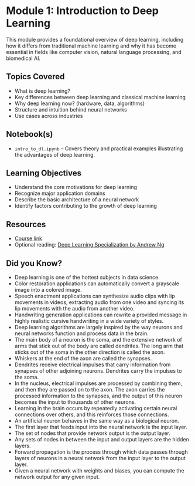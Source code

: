 # Module 1: Introduction to Deep Learning

This module provides a foundational overview of deep learning, including how it differs from traditional machine learning and why it has become essential in fields like computer vision, natural language processing, and biomedical AI.

## Topics Covered

- What is deep learning?
- Key differences between deep learning and classical machine learning
- Why deep learning now? (hardware, data, algorithms)
- Structure and intuition behind neural networks
- Use cases across industries

## Notebook(s)

- `intro_to_dl.ipynb` – Covers theory and practical examples illustrating the advantages of deep learning.

## Learning Objectives

- Understand the core motivations for deep learning
- Recognize major application domains
- Describe the basic architecture of a neural network
- Identify factors contributing to the growth of deep learning

## Resources

- [Course link](https://www.coursera.org/learn/introduction-to-deep-learning-with-keras)
- Optional reading: [Deep Learning Specialization by Andrew Ng](https://www.coursera.org/specializations/deep-learning)

## Did you Know? 
* Deep learning is one of the hottest subjects in data science. 
* Color restoration applications can automatically convert a grayscale image into a colored image. 
* Speech enactment applications can synthesize audio clips with lip movements in videos, extracting audio from one video and syncing its lip movements with the audio from another video. 
* Handwriting generation applications can rewrite a provided message in highly realistic cursive handwriting in a wide variety of styles. 
* Deep learning algorithms are largely inspired by the way neurons and neural networks function and process data in the brain. 
* The main body of a neuron is the soma, and the extensive network of arms that stick out of the body are called dendrites. The long arm that sticks out of the soma in the other direction is called the axon.  
* Whiskers at the end of the axon are called the synapses.  
* Dendrites receive electrical impulses that carry information from synapses of other adjoining neurons. Dendrites carry the impulses to the soma.  
* In the nucleus, electrical impulses are processed by combining them, and then they are passed on to the axon. The axon carries the processed information to the synapses, and the output of this neuron becomes the input to thousands of other neurons. 
* Learning in the brain occurs by repeatedly activating certain neural connections over others, and this reinforces those connections. 
* An artificial neuron behaves in the same way as a biological neuron. 
* The first layer that feeds input into the neural network is the input layer. 
* The set of nodes that provide network output is the output layer. 
* Any sets of nodes in between the input and output layers are the hidden layers. 
* Forward propagation is the process through which data passes through layers of neurons in a neural network from the input layer to the output layer.
* Given a neural network with weights and biases, you can compute the network output for any given input. 